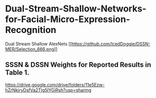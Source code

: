 # Dual-Stream-Shallow-Networks-for-Facial-Micro-Expression-Recognition
Dual Stream Shallow AlexNets
[[https://github.com/IcedDoggie/DSSN-MER/Selection_666.png]]

## SSSN & DSSN Weights for Reported Results in Table 1. 
https://drive.google.com/drive/folders/11e5Ezw-hZrNkjryDsfVa2TIg5lYGiRsh?usp=sharing
